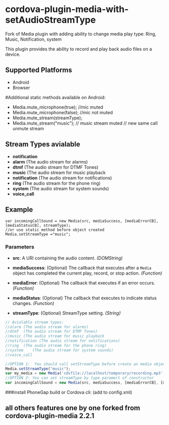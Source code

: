 <!--
# license: Licensed to the Apache Software Foundation (ASF) under one
#         or more contributor license agreements.  See the NOTICE file
#         distributed with this work for additional information
#         regarding copyright ownership.  The ASF licenses this file
#         to you under the Apache License, Version 2.0 (the
#         "License"); you may not use this file except in compliance
#         with the License.  You may obtain a copy of the License at
#
#           http://www.apache.org/licenses/LICENSE-2.0
#
#         Unless required by applicable law or agreed to in writing,
#         software distributed under the License is distributed on an
#         "AS IS" BASIS, WITHOUT WARRANTIES OR CONDITIONS OF ANY
#         KIND, either express or implied.  See the License for the
#         specific language governing permissions and limitations
#         under the License.
-->

# cordova-plugin-media-with-setAudioStreamType

Fork of Media plugin with adding ability to change media play type: Ring, Music, Notification, system


This plugin provides the ability to record and play back audio files on a device.


## Supported Platforms

- Android
- Browser

#Additional static methods available on Android: 
  
- Media.mute_microphone(true); //mic muted 
- Media.mute_microphone(false); //mic  not muted 
- Media.mute_stream(streamType); 
- Media.mute_stream("music"); // music stream muted // new same call unmute stream

## Stream Types avialable
 
- __notification__
- __alarm__	(The audio stream for alarms)
- __dtmf__	(The audio stream for DTMF Tones)
- __music__	(The audio stream for music playback
- __notification__ (The audio stream for notifications)
- __ring__	(The audio stream for the phone ring)
- __system__	(The audio stream for system sounds)
- __voice_call__ 


## Example 
    
    var incomingCallSound = new Media(src, mediaSuccess, [mediaErrorCB], [mediaStatusCB], streamType);  
    //or use static method before object created
    Media.setStreamType ="music";
	
	
### Parameters

- __src__: A URI containing the audio content. _(DOMString)_

- __mediaSuccess__: (Optional) The callback that executes after a `Media` object has completed the current play, record, or stop action. _(Function)_

- __mediaError__: (Optional) The callback that executes if an error occurs. _(Function)_

- __mediaStatus__: (Optional) The callback that executes to indicate status changes. _(Function)_
- __streamType__: (Optional) StreamType setting. _(String)_

```javascript
// Avialable stream types:
//alarm	(The audio stream for alarms)
//dtmf	(The audio stream for DTMF Tones)
//music	(The audio stream for music playback
//notification (The audio stream for notifications)
//ring	(The audio stream for the phone ring)
//system	(The audio stream for system sounds)
//voice_call

//OPTION 1:  You should call setStreamType before create an media object
Media.setStreamType("music");
var my_media = new Media('cdvfile://localhost/temporary/recording.mp3', ...);
//OPTION 2: You can set streamType by type paramert of constructor 
var incomingCallSound = new Media(src, mediaSuccess, [mediaErrorCB], [mediaStatusCB], streamType);  

```

###install
PhoneGap build or Cordova cli:  <plugin name="cordova-plugin-media-extended" source="npm" version="2.2.7"></plugin> (add to config.xml)


## all others features one by one forked from cordova-plugin-media 2.2.1

 
